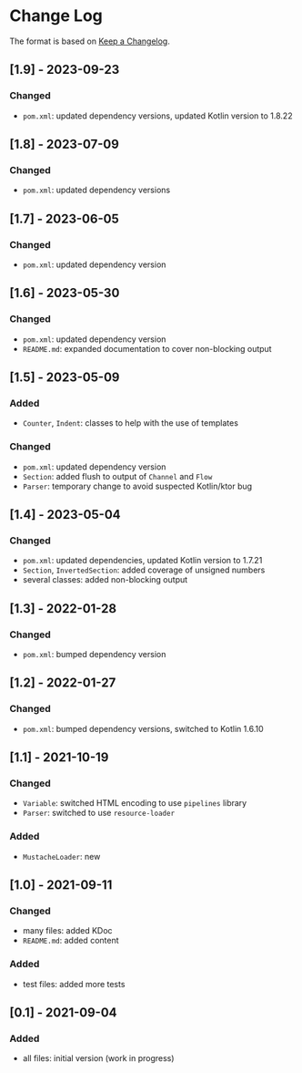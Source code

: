 # Change Log

The format is based on [Keep a Changelog](http://keepachangelog.com/).

## [1.9] - 2023-09-23
### Changed
- `pom.xml`: updated dependency versions, updated Kotlin version to 1.8.22

## [1.8] - 2023-07-09
### Changed
- `pom.xml`: updated dependency versions

## [1.7] - 2023-06-05
### Changed
- `pom.xml`: updated dependency version

## [1.6] - 2023-05-30
### Changed
- `pom.xml`: updated dependency version
- `README.md`: expanded documentation to cover non-blocking output

## [1.5] - 2023-05-09
### Added
- `Counter`, `Indent`: classes to help with the use of templates
### Changed
- `pom.xml`: updated dependency version
- `Section`: added flush to output of `Channel` and `Flow`
- `Parser`: temporary change to avoid suspected Kotlin/ktor bug

## [1.4] - 2023-05-04
### Changed
- `pom.xml`: updated dependencies, updated Kotlin version to 1.7.21
- `Section`, `InvertedSection`: added coverage of unsigned numbers
- several classes: added non-blocking output

## [1.3] - 2022-01-28
### Changed
- `pom.xml`: bumped dependency version

## [1.2] - 2022-01-27
### Changed
- `pom.xml`: bumped dependency versions, switched to Kotlin 1.6.10

## [1.1] - 2021-10-19
### Changed
- `Variable`: switched HTML encoding to use `pipelines` library
- `Parser`: switched to use `resource-loader`
### Added
- `MustacheLoader`: new

## [1.0] - 2021-09-11
### Changed
- many files: added KDoc
- `README.md`: added content
### Added
- test files: added more tests

## [0.1] - 2021-09-04
### Added
- all files: initial version (work in progress)
